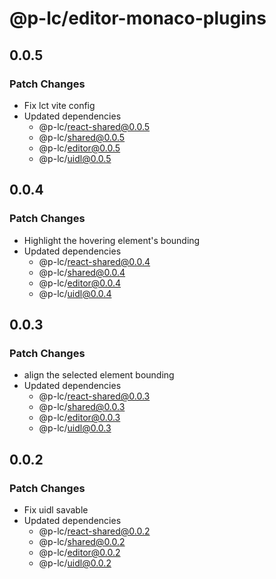 # @p-lc/editor-monaco-plugins

## 0.0.5

### Patch Changes

- Fix lct vite config
- Updated dependencies
  - @p-lc/react-shared@0.0.5
  - @p-lc/shared@0.0.5
  - @p-lc/editor@0.0.5
  - @p-lc/uidl@0.0.5

## 0.0.4

### Patch Changes

- Highlight the hovering element's bounding
- Updated dependencies
  - @p-lc/react-shared@0.0.4
  - @p-lc/shared@0.0.4
  - @p-lc/editor@0.0.4
  - @p-lc/uidl@0.0.4

## 0.0.3

### Patch Changes

- align the selected element bounding
- Updated dependencies
  - @p-lc/react-shared@0.0.3
  - @p-lc/shared@0.0.3
  - @p-lc/editor@0.0.3
  - @p-lc/uidl@0.0.3

## 0.0.2

### Patch Changes

- Fix uidl savable
- Updated dependencies
  - @p-lc/react-shared@0.0.2
  - @p-lc/shared@0.0.2
  - @p-lc/editor@0.0.2
  - @p-lc/uidl@0.0.2
